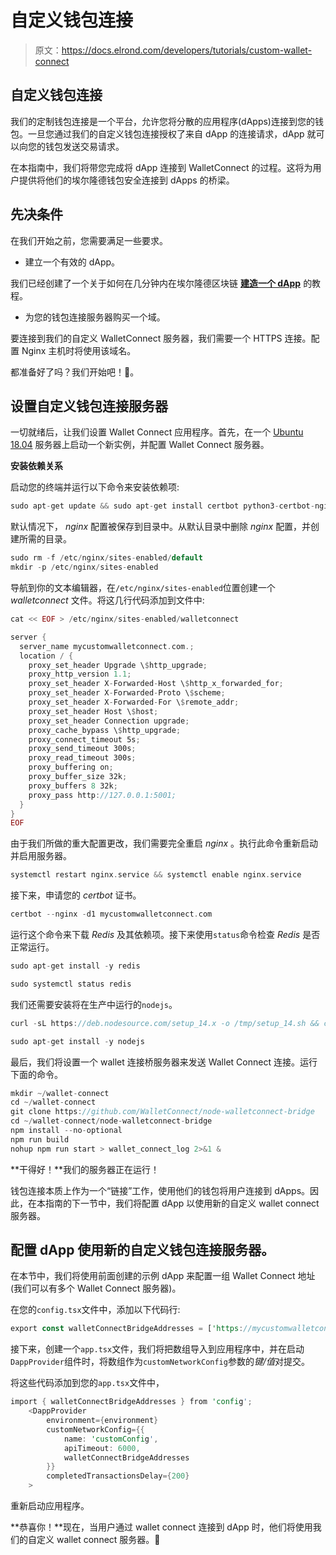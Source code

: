 # 自定义钱包连接

> 原文：<https://docs.elrond.com/developers/tutorials/custom-wallet-connect>

 ## 自定义钱包连接

我们的定制钱包连接是一个平台，允许您将分散的应用程序(dApps)连接到您的钱包。一旦您通过我们的自定义钱包连接授权了来自 dApp 的连接请求，dApp 就可以向您的钱包发送交易请求。

在本指南中，我们将带您完成将 dApp 连接到 WalletConnect 的过程。这将为用户提供将他们的埃尔隆德钱包安全连接到 dApps 的桥梁。

## **先决条件**

在我们开始之前，您需要满足一些要求。

*   建立一个有效的 dApp。

我们已经创建了一个关于如何在几分钟内在埃尔隆德区块链 **[建造一个 dApp](https://docs.elrond.com/developers/tutorials/your-first-dapp/)** 的教程。

*   为您的钱包连接服务器购买一个域。

要连接到我们的自定义 WalletConnect 服务器，我们需要一个 HTTPS 连接。配置 Nginx 主机时将使用该域名。

都准备好了吗？我们开始吧！🚀。

## 设置自定义钱包连接服务器

一切就绪后，让我们设置 Wallet Connect 应用程序。首先，在一个 [Ubuntu 18.04](https://ubuntu.com/) 服务器上启动一个新实例，并配置 Wallet Connect 服务器。

**安装依赖关系**

启动您的终端并运行以下命令来安装依赖项:

```rust
sudo apt-get update && sudo apt-get install certbot python3-certbot-nginx docker.io docker-compose nginx -y 
```

默认情况下， *nginx* 配置被保存到目录中。从默认目录中删除 *nginx* 配置，并创建所需的目录。

```rust
sudo rm -f /etc/nginx/sites-enabled/default
mkdir -p /etc/nginx/sites-enabled 
```

导航到你的文本编辑器，在`/etc/nginx/sites-enabled`位置创建一个 *walletconnect* 文件。将这几行代码添加到文件中:

```rust
cat << EOF > /etc/nginx/sites-enabled/walletconnect

server {
  server_name mycustomwalletconnect.com.;
  location / {
    proxy_set_header Upgrade \$http_upgrade;
    proxy_http_version 1.1;
    proxy_set_header X-Forwarded-Host \$http_x_forwarded_for;
    proxy_set_header X-Forwarded-Proto \$scheme;
    proxy_set_header X-Forwarded-For \$remote_addr;
    proxy_set_header Host \$host;
    proxy_set_header Connection upgrade;
    proxy_cache_bypass \$http_upgrade;
    proxy_connect_timeout 5s;
    proxy_send_timeout 300s;
    proxy_read_timeout 300s;
    proxy_buffering on;
    proxy_buffer_size 32k;
    proxy_buffers 8 32k;
    proxy_pass http://127.0.0.1:5001;
  }
}
EOF 
```

由于我们所做的重大配置更改，我们需要完全重启 *nginx* 。执行此命令重新启动并启用服务器。

```rust
systemctl restart nginx.service && systemctl enable nginx.service 
```

接下来，申请您的 *certbot* 证书。

```rust
certbot --nginx -d1 mycustomwalletconnect.com 
```

运行这个命令来下载 *Redis* 及其依赖项。接下来使用`status`命令检查 *Redis* 是否正常运行。

```rust
sudo apt-get install -y redis

sudo systemctl status redis 
```

我们还需要安装将在生产中运行的`nodejs`。

```rust
curl -sL https://deb.nodesource.com/setup_14.x -o /tmp/setup_14.sh && chmod +x /tmp/setup_14.sh 

sudo apt-get install -y nodejs 
```

最后，我们将设置一个 wallet 连接桥服务器来发送 Wallet Connect 连接。运行下面的命令。

```rust
mkdir ~/wallet-connect 
cd ~/wallet-connect 
git clone https://github.com/WalletConnect/node-walletconnect-bridge 
cd ~/wallet-connect/node-walletconnect-bridge 
npm install --no-optional 
npm run build 
nohup npm run start > wallet_connect_log 2>&1 & 
```

**干得好！**我们的服务器正在运行！

钱包连接本质上作为一个“链接”工作，使用他们的钱包将用户连接到 dApps。因此，在本指南的下一节中，我们将配置 dApp 以使用新的自定义 wallet connect 服务器。

## 配置 dApp 使用新的自定义钱包连接服务器。

在本节中，我们将使用前面创建的示例 dApp 来配置一组 Wallet Connect 地址(我们可以有多个 Wallet Connect 服务器)。

在您的`config.tsx`文件中，添加以下代码行:

```rust
export const walletConnectBridgeAddresses = ['https://mycustomwalletconnect.com:5000']; 
```

接下来，创建一个`app.tsx`文件，我们将把数组导入到应用程序中，并在启动`DappProvider`组件时，将数组作为`customNetworkConfig`参数的*键/值*对提交。

将这些代码添加到您的`app.tsx`文件中，

```rust
import { walletConnectBridgeAddresses } from 'config'; 
    <DappProvider 
        environment={environment} 
        customNetworkConfig={{
            name: 'customConfig', 
            apiTimeout: 6000, 
            walletConnectBridgeAddresses 
        }} 
        completedTransactionsDelay={200} 
    > 
```

重新启动应用程序。

**恭喜你！**现在，当用户通过 wallet connect 连接到 dApp 时，他们将使用我们的自定义 wallet connect 服务器。🎉